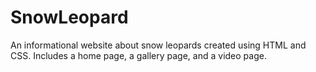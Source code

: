 # SnowLeopard
An informational website about snow leopards created using HTML and CSS.
Includes a home page, a gallery page, and a video page.
